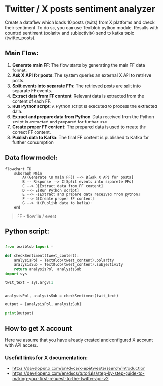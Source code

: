 # Twitter / X posts sentiment analyzer

Create a dataflow which loads 10 posts (twits) from X platforms and check their sentiment. To do so, you can use Textblob python module. Results with counted sentiment (polarity and subjectivity) send to katka topic (twitter_posts). 

## Main Flow:

1. **Generate main FF**: The flow starts by generating the main FF data format.
2. **Ask X API for posts**: The system queries an external X API to retrieve posts.
3. **Split events into separate FFs**: The retrieved posts are split into separate FF events.
4. **Extract data from FF content**: Relevant data is extracted from the content of each FF.
5. **Run Python script**: A Python script is executed to process the extracted data.
6. **Extract and prepare data from Python**: Data received from the Python script is extracted and prepared for further use.
7. **Create proper FF content**: The prepared data is used to create the correct FF content.
8. **Publish data to Kafka**: The final FF content is published to Kafka for further consumption.

## Data flow model:

```mermaid
flowchart TD
 	subgraph Main
		A((Generate \n main FF)) --> B[Ask X API for posts]
		B -- Response --> C[Split events into separete FFs]
		C --> D[Extract data from FF content]
		D --> E[Run Python script]
		E --> F[Extract and prepare data received from python]
		F --> G[Create proper FF content]
		G --> H((Publish data to kafka))
	end
```
> FF - flowfile / event

## Python script:
```Python

from textblob import *

def checkSentiment(tweet_content):
    analysisPol = TextBlob(tweet_content).polarity
    analysisSub = TextBlob(tweet_content).subjectivity
    return analysisPol, analysisSub
import sys

twit_text = sys.argv[1]


analysisPol, analysisSub = checkSentiment(twit_text)

output = [analysisPol, analysisSub]

print(output)

```

## How to get X account
Here we assume that you have already created and configured X account with API access. 

### Usefull links for X documentation:

- https://developer.x.com/en/docs/x-api/tweets/search/introduction
- https://developer.x.com/en/docs/tutorials/step-by-step-guide-to-making-your-first-request-to-the-twitter-api-v2